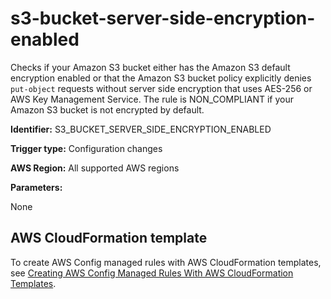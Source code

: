 # s3\-bucket\-server\-side\-encryption\-enabled<a name="s3-bucket-server-side-encryption-enabled"></a>

Checks if your Amazon S3 bucket either has the Amazon S3 default encryption enabled or that the Amazon S3 bucket policy explicitly denies `put-object` requests without server side encryption that uses AES\-256 or AWS Key Management Service\. The rule is NON\_COMPLIANT if your Amazon S3 bucket is not encrypted by default\.

**Identifier:** S3\_BUCKET\_SERVER\_SIDE\_ENCRYPTION\_ENABLED

**Trigger type:** Configuration changes

**AWS Region:** All supported AWS regions

**Parameters:**

None  

## AWS CloudFormation template<a name="w79aac11c32c17b7d497c15"></a>

To create AWS Config managed rules with AWS CloudFormation templates, see [Creating AWS Config Managed Rules With AWS CloudFormation Templates](aws-config-managed-rules-cloudformation-templates.md)\.
